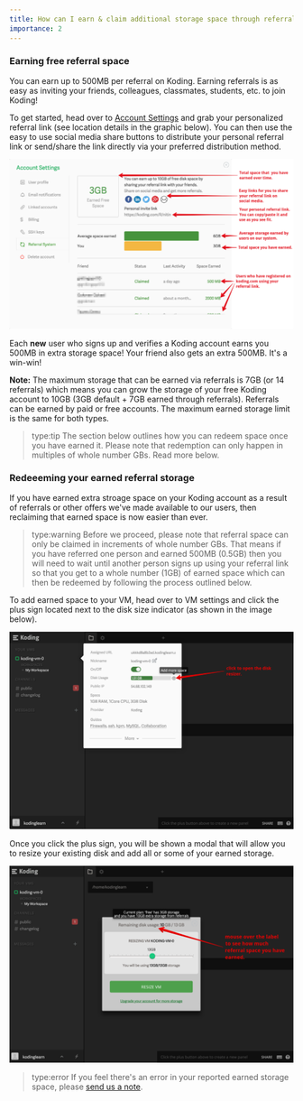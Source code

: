 ```yaml
---
title: How can I earn & claim additional storage space through referrals?
importance: 2
---
```


### Earning free referral space
You can earn up to 500MB per referral on Koding. Earning referrals is as easy as
inviting your friends, colleagues, classmates, students, etc. to join Koding! 

To get started, head over to [Account Settings](https://koding.com/Account/Referral) and
grab your personalized referral link (see location details in the graphic below). 
You can then use the easy to use social media share buttons to distribute your personal
referral link or send/share the link directly via your preferred distribution method.

![referrals](referral.png)

Each **new** user who signs up and verifies a Koding account earns you 500MB in extra
storage space! Your friend also gets an extra 500MB. It's a win-win!

**Note:** The maximum storage that can be earned via referrals is 7GB (or 14 referrals) which
means you can grow the storage of your free Koding account to 10GB (3GB default + 7GB earned
through referrals). Referrals can be earned by paid or free accounts. The maximum earned storage
limit is the same for both types.

> type:tip
> The section below outlines how you can redeem space once you have earned it. Please
> note that redemption can only happen in multiples of whole number GBs. Read more below.

### Redeeeming your earned referral storage
If you have earned extra stroage space on your Koding account as a result of referrals
or other offers we've made available to our users, then reclaiming that earned space
is now easier than ever.

> type:warning
> Before we proceed, please note that referral space can only be claimed in increments of
> whole number GBs. That means if you have referred one person and earned 500MB (0.5GB) then
> you will need to wait until another person signs up using your referral link so that you get to a 
> whole number (1GB) of earned space which can then be redeemed by following the process
> outlined below.

To add earned space to your VM, head over to VM settings and click the plus sign located
next to the disk size indicator (as shown in the image below).

![disk size indicator](/faq/redeem-referrals/resizedisk.png)

Once you click the plus sign, you will be shown a modal that will allow you to resize 
your existing disk and add all or some of your earned storage.

![disk resize](/faq/redeem-referrals/resizeaction.png)

> type:error
> If you feel there's an error in your reported earned storage space, please [send us a note](mailto:support@koding.com).
